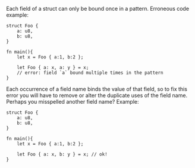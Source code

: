 Each field of a struct can only be bound once in a pattern. Erroneous code
example:

```compile_fail,E0025
struct Foo {
    a: u8,
    b: u8,
}

fn main(){
    let x = Foo { a:1, b:2 };

    let Foo { a: x, a: y } = x;
    // error: field `a` bound multiple times in the pattern
}
```

Each occurrence of a field name binds the value of that field, so to fix this
error you will have to remove or alter the duplicate uses of the field name.
Perhaps you misspelled another field name? Example:

```
struct Foo {
    a: u8,
    b: u8,
}

fn main(){
    let x = Foo { a:1, b:2 };

    let Foo { a: x, b: y } = x; // ok!
}
```
